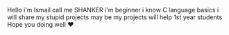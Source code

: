 Hello i'm Ismail call me SHANKER
i'm beginner i know C language basics i will share my stupid projects may be my projects will help 1st year students 
Hope you doing well ♥
